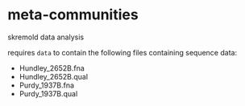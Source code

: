# meta-communities

skremold data analysis


requires `data` to contain the following files containing sequence data:

* Hundley_2652B.fna
* Hundley_2652B.qual
* Purdy_1937B.fna
* Purdy_1937B.qual



